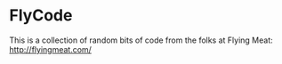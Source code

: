 FlyCode
=======

This is a collection of random bits of code from the folks at Flying Meat: http://flyingmeat.com/

